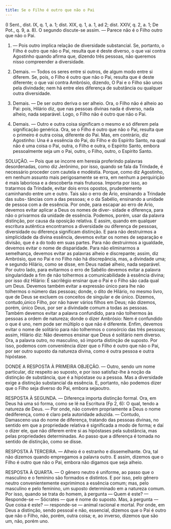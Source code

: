 ```yaml
---
title: Se o Filho é outro que não o Pai
---
```


(I Sent., dist. IX, q. 1, a. 1; dist. XIX, q. 1, a. 1, ad 2; dist. XXIV, q. 2, a. 1; De Pot., q. 9, a. 8).
  O segundo discute-se assim. — Parece não é o Filho outro que não o Pai.  

1. — Pois outro implica relação de diversidade substancial. Se, portanto, o Filho é outro que não o Pai, resulta que é deste diverso, o que vai contra Agostinho quando afirma que, dizendo três pessoas, não queremos nisso compreender a diversidade.  

2. Demais. — Todos os seres entre si outros, de algum modo entre si diferem. Se, pois, o Filho é outro que não o Pai, resulta que é deste diferente; o que vai contra Ambrósio, dizendo, O Pai e o Filho são unos pela divindade; nem há entre eles diferença de substância ou qualquer outra diversidade.  

3. Demais. — De ser outro deriva o ser alheio. Ora, o Filho não é alheio ao Pai: pois, Hilário diz, que nas pessoas divinas nada é diverso, nada alheio, nada separável. Logo, o Filho não é outro que não o Pai.  

4. Demais. — Outro e outra coisa significam o mesmo e só diferem pela significação genérica. Ora, se o Filho é outro que não o Pai, resulta que o primeiro é outra coisa, diferente do Pai.  Mas, em contrário, diz Agostinho: Una é a essência do Pai, do Filho e do Espírito Santo, na qual não é uma coisa o Pai, outra, o Filho e outra, o Espírito Santo, embora pessoalmente seja um o Pai, outro, o Filho, outro, o Espírito Santo.  

SOLUÇÃO. — Pois que se incorre em heresia proferindo palavras desordenadas, como diz Jerônimo, por isso, quando se fala da Trindade, é necessário proceder com cautela e modéstia. Porque, como diz Agostinho, em nenhum assunto mais perigosamente se erra, em nenhum a perquirição é mais laboriosa e a descoberta mais frutuosa. Importa por isso, ao tratarmos da Trindade, evitar dois erros opostos, prudentemente caminhando entre um e outro. Tais são o erro de Ário, ensinando a Trindade das subs- tâncias com a das pessoas; e o da Sabélio, ensinando a unidade de pessoa com a de essência.  Por onde, para escapar ao erro de Ario, devemos evitar aplicar a Deus os nomes de diver- sidade e diferença, para não o privarmos da unidade de essência. Podemos, porém, usar da palavra distinção, por causa da oposição relativa. E assim, quando em qualquer escritura autêntica encontramos a diversidade ou diferença de pessoas, diversidade ou diferença significam distinção. E para não destruirmos a simplicidade da divina essência, devemos evitar os nomes de separação e divisão, que é a do todo em suas partes. Para não destruirmos a igualdade, devemos evitar o nome de disparidade.  Para não eliminarmos a semelhança, devemos evitar as palavras alheio e discrepante; assim, diz Ambrósio, que no Pai e no Filho não há discrepância, mas, a divindade uma; e segundo Hilário, como se disse, em Deus nadaé alheio, nada separável.  Por outro lado, para evitarmos o erro de Sabélio devemos evitar a palavra singularidade a fim de não tolhermos a comunicabilidade à essência divina; por isso diz Hilário: É sacrilégio ensinar que o Pai e o Filho são cada qual um Deus. Devemos também evitar a expressão único para lhe não tolhermos o número das pessoas; donde, o dito de Hilário, no mesmo livro, que de Deus se excluem os conceitos de singular e de único. Dizemos, contudo,único Filho, por não haver vários filhos em Deus; não dizemos, porém, único Deus, por ser a divindade comum a todas as pessoas. Também devemos evitar a palavra confundido, para não tolhermos às pessoas a ordem de natureza; donde o dizer Ambrósio: Nem é confundido o que é uno, nem pode ser múltiplo o que não é diferente. Enfim, devemos evitar o nome de solitário para não tolhermos o consórcio das três pessoas; assim, Hilário diz: Não devemos ensinar que Deus é solitário nem diverso.  Ora, a palavra outro, no masculino, só importa distinção de suposto. Por isso, podemos com conveniência dizer que o Filho é outro que não o Pai, por ser outro suposto da natureza divina, como é outra pessoa e outra hipóstase.  

DONDE A RESPOSTA À PRIMEIRA OBJEÇÃO. — Outro, sendo um nome particular, diz respeito ao suposto, e por isso satisfaz-lhe à noção da distinção de substância, que é a hipóstase ou a pessoa. Mas a diversidade exige a distinção substancial da essência. E, portanto, não podemos dizer que o Filho seja diverso do Pai, embora sejaoutro.  

RESPOSTA À SEGUNDA. — Diferença importa distinção formal. Ora, em Deus há uma só forma, como se lê na Escritura (Fp 2, 6): O qual, tendo a natureza de Deus. — Por onde, não convém propriamente a Deus o nome dediferença, como é claro pela autoridade aduzida. — Contudo, Damasceno usa do nome de diferença, tratando das pessoas divinas, no sentido em que a propriedade relativa é significada a modo de forma; e daí o dizer ele, que não diferem entre si as hipóstases pela substância, mas pelas propriedades determinadas. Ao passo que a diferença é tomada no sentido de distinção, como se disse.  

RESPOSTA À TERCEIRA. — Alheio é o estranho e dissemelhante. Ora, tal não dizemos quando empregamos a palavra outro. E assim, dizemos que o Filho é outro que não o Pai, embora não digamos que seja alheio.  

RESPOSTA À QUARTA. — O gênero neutro é uniforme, ao passo que o masculino e o feminino são formados e distintos. E por isso, pelo gênero neutro convenientemente exprimimos a essência comum; mas, pelo masculino e pelo feminino, um suposto determinado em a natureza comum. Por isso, quando se trata do homem, à pergunta — Quem é este? — Responde-se — Sócrates — que é nome do suposto. Mas, à pergunta — Que coisa é este? — responde-se — animal racional e mortal. Por onde, em Deus a distinção, sendo pessoal e não, essencial, dizemos que o Pai é outro que não o Filho, não, porém, outra coisa; e, ao inverso, dizemos que são um, não, porém uno.